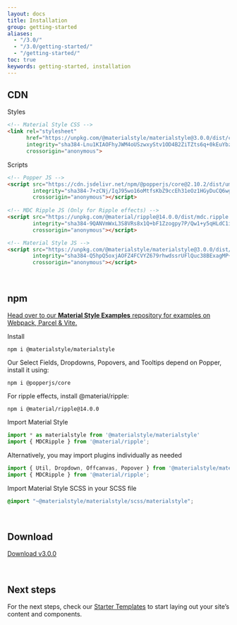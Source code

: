 ```yaml
---
layout: docs
title: Installation
group: getting-started
aliases:
  - "/3.0/"
  - "/3.0/getting-started/"
  - "/getting-started/"
toc: true
keywords: getting-started, installation
---
```


## CDN

Styles

```html
<!-- Material Style CSS -->
<link rel="stylesheet"
      href="https://unpkg.com/@materialstyle/materialstyle@3.0.0/dist/css/materialstyle.min.css" 
      integrity="sha384-Lnu1KIAOFhyJWM4oUSzwxyStv1OD4B2ZiTZts6q+0kEuYbz7owWW1K4zyMFI8Kb5" 
      crossorigin="anonymous">
```

Scripts

```html
<!-- Popper JS -->
<script src="https://cdn.jsdelivr.net/npm/@popperjs/core@2.10.2/dist/umd/popper.min.js" 
        integrity="sha384-7+zCNj/IqJ95wo16oMtfsKbZ9ccEh31eOz1HGyDuCQ6wgnyJNSYdrPa03rtR1zdB" 
        crossorigin="anonymous"></script>
        
<!-- MDC Ripple JS (Only for Ripple effects) -->
<script src="https://unpkg.com/@material/ripple@14.0.0/dist/mdc.ripple.min.js"
        integrity="sha384-9QANVmWxL3S8VRs8x1Q+bF1Zzogpy7P/Qw1+y5qHLdC1ig0EuoHg9VbB1SXyecdZ"
        crossorigin="anonymous"></script>

<!-- Material Style JS -->
<script src="https://unpkg.com/@materialstyle/materialstyle@3.0.0/dist/js/materialstyle.min.js" 
        integrity="sha384-Q5hpQ5oxjAOFZ4FCVYZ679rhwdssrUFlQuc38BExagMP+344TVLBb/3zKGhMBSES" 
        crossorigin="anonymous"></script>
```

<br>

## npm

<a target="_blank" href="https://github.com/materialstyle/materialstyle-examples" class="text-decoration-none text-dark">
  <div class="d-flex align-items-center bg-purple bg-opacity-25 my-4 rounded-3 overflow-hidden">
    <div class="d-flex align-items-center align-self-stretch bg-purple text-white p-3 fs-4">
      <i class="bi bi-box-arrow-up-right"></i>
    </div>
    <div class="flex-grow-1 p-3">
      Head over to our <b>Material Style Examples</b> repository for examples on Webpack, Parcel & Vite.
    </div>
  </div>
</a>

Install

```console
npm i @materialstyle/materialstyle
```

Our Select Fields, Dropdowns, Popovers, and Tooltips depend on Popper, install it using:

```console
npm i @popperjs/core
```

For ripple effects, install @material/ripple:

```console
npm i @material/ripple@14.0.0
```

Import Material Style

```javascript
import * as materialstyle from '@materialstyle/materialstyle'
import { MDCRipple } from '@material/ripple';
```

Alternatively, you may import plugins individually as needed

```javascript
import { Util, Dropdown, Offcanvas, Popover } from '@materialstyle/materialstyle';
import { MDCRipple } from '@material/ripple';
```

Import Material Style SCSS in your SCSS file

```scss
@import "~@materialstyle/materialstyle/scss/materialstyle";
```

<br>

## Download

<a class="btn btn-purple btn-lg rounded-pill" 
   href="https://github.com/materialstyle/materialstyle/releases/download/v3.0.0/materialstyle-3.0.0-dist.zip" download>
  Download v3.0.0
</a>

<br>
    
## Next steps
For the next steps, check our <a class="link-purple text-decoration-none" href="/materialstyle/3.0/getting-started/starter-templates/">Starter Templates</a> to start laying out your site’s content and components.
